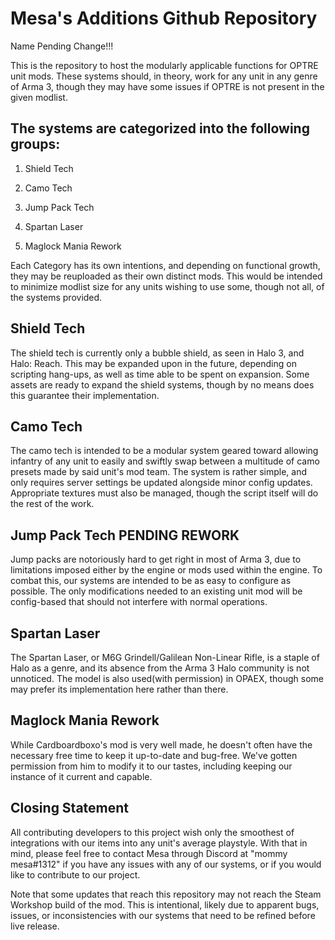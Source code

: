 <h1> Mesa's Additions Github Repository </h1>

Name Pending Change!!!


This is the repository to host the modularly applicable functions for OPTRE unit mods. These systems should, in theory, work for any unit in any genre of Arma 3, though they may have some issues if OPTRE is not present in the given modlist.

<h2> The systems are categorized into the following groups: </h2>

1. Shield Tech

2. Camo Tech

3. Jump Pack Tech

4. Spartan Laser

5. Maglock Mania Rework

Each Category has its own intentions, and depending on functional growth, they may be reuploaded as their own distinct mods. This would be intended to minimize modlist size for any units wishing to use some, though not all, of the systems provided.

<h2> Shield Tech </h2>

The shield tech is currently only a bubble shield, as seen in Halo 3, and Halo: Reach. This may be expanded upon in the future, depending on scripting hang-ups, as well as time able to be spent on expansion. Some assets are ready to expand the shield systems, though by no means does this guarantee their implementation.

<h2> Camo Tech </h2>

The camo tech is intended to be a modular system geared toward allowing infantry of any unit to easily and swiftly swap between a multitude of camo presets made by said unit's mod team. The system is rather simple, and only requires server settings be updated alongside minor config updates. Appropriate textures must also be managed, though the script itself will do the rest of the work.

<h2> Jump Pack Tech PENDING REWORK </h2>

Jump packs are notoriously hard to get right in most of Arma 3, due to limitations imposed either by the engine or mods used within the engine. To combat this, our systems are intended to be as easy to configure as possible. The only modifications needed to an existing unit mod will be config-based that should not interfere with normal operations.

<h2> Spartan Laser </h2>

The Spartan Laser, or M6G Grindell/Galilean Non-Linear Rifle, is a staple of Halo as a genre, and its absence from the Arma 3 Halo community is not unnoticed. The model is also used(with permission) in OPAEX, though some may prefer its implementation here rather than there.

<h2> Maglock Mania Rework </h2>

While Cardboardboxo's mod is very well made, he doesn't often have the necessary free time to keep it up-to-date and bug-free. We've gotten permission from him to modify it to our tastes, including keeping our instance of it current and capable.

<h2> Closing Statement </h2>

All contributing developers to this project wish only the smoothest of integrations with our items into any unit's average playstyle. With that in mind, please feel free to contact Mesa through Discord at "mommy mesa#1312" if you have any issues with any of our systems, or if you would like to contribute to our project.

Note that some updates that reach this repository may not reach the Steam Workshop build of the mod. This is intentional, likely due to apparent bugs, issues, or inconsistencies with our systems that need to be refined before live release.
